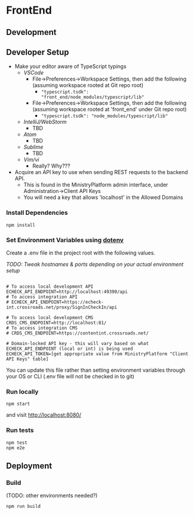# FrontEnd

## Development

## Developer Setup
* Make your editor aware of TypeScript typings
  * _VSCode_
    * File->Preferences->Workspace Settings, then add the following (assuming workspace rooted at Git repo root)
      * `"typescript.tsdk": "front_end/node_modules/typescript/lib"`
    * File->Preferences->Workspace Settings, then add the following (assuming workspace rooted at 'front_end' under Git repo root)
      * `"typescript.tsdk": "node_modules/typescript/lib"`
  * _IntelliJ/WebStorm_
    * TBD
  * _Atom_
    * TBD
  * _Sublime_
    * TBD
  * _Vim/vi_
    * Really? Why???
* Acquire an API key to use when sending REST requests to the backend API.
  * This is found in the MinistryPlatform admin interface, under Administration->Client API Keys
  * You will need a key that allows 'localhost' in the Allowed Domains 

### Install Dependencies
```
npm install
```

### Set Environment Variables using [dotenv](https://github.com/bkeepers/dotenv)

Create a .env file in the project root with the following values.

_TODO: Tweak hostnames & ports depending on your actual environment setup_
```

# To access local development API
ECHECK_API_ENDPOINT=http://localhost:49390/api
# To access integration API
# ECHECK_API_ENDPOINT=https://echeck-int.crossroads.net/proxy/SignInCheckIn/api

# To access local development CMS
CRDS_CMS_ENDPOINT=http://localhost:81/
# To access integration CMS
# CRDS_CMS_ENDPOINT=https://contentint.crossroads.net/

# Domain-locked API key - this will vary based on what ECHECK_API_ENDPOINT (local or int) is being used
ECHECK_API_TOKEN=[get appropriate value from MinistryPlatform "Client API Keys" table]
```

You can update this file rather than setting environment variables through your OS or CLI (.env file will not be checked in to git)

### Run locally

```
npm start
```

and visit [http://localhost:8080/](http://localhost:8080/)

### Run tests

```
npm test
npm e2e
```

## Deployment

### Build

(TODO: other environments needed?)
```
npm run build
```
